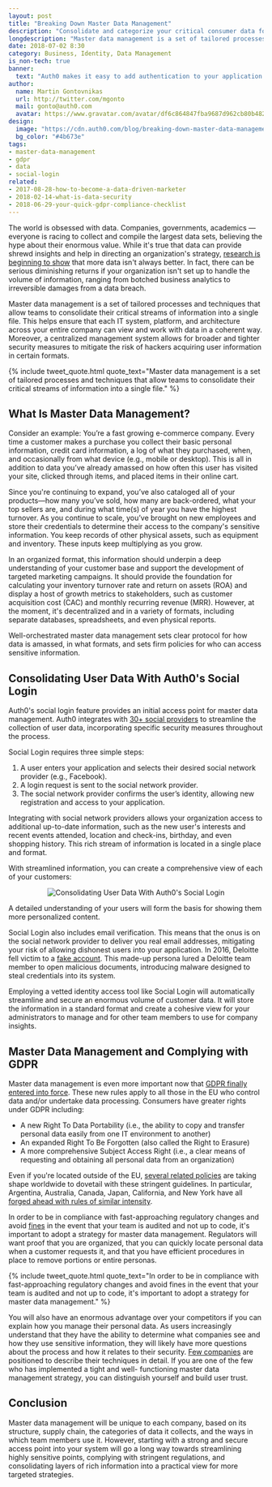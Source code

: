 ```yaml
---
layout: post
title: "Breaking Down Master Data Management"
description: "Consolidate and categorize your critical consumer data for better insights and enhanced security."
longdescription: "Master data management is a set of tailored processes and techniques that allow teams to consolidate their critical streams of information into a single file. Consolidate and categorize your critical consumer data for better insights and enhanced security. "
date: 2018-07-02 8:30
category: Business, Identity, Data Management
is_non-tech: true
banner:
  text: "Auth0 makes it easy to add authentication to your application."
author:
  name: Martin Gontovnikas
  url: http://twitter.com/mgonto
  mail: gonto@auth0.com
  avatar: https://www.gravatar.com/avatar/df6c864847fba9687d962cb80b482764??s=60
design:
  image: "https://cdn.auth0.com/blog/breaking-down-master-data-management/master-data-management-logo.png"
  bg_color: "#4b673e"
tags:
- master-data-management
- gdpr
- data
- social-login
related:
- 2017-08-28-how-to-become-a-data-driven-marketer
- 2018-02-14-what-is-data-security
- 2018-06-29-your-quick-gdpr-compliance-checklist
---
```


The world is obsessed with data. Companies, governments, academics — everyone is racing to collect and compile the largest data sets, believing the hype about their enormous value. While it's true that data can provide shrewd insights and help in directing an organization's strategy, [research is beginning to show](https://www.schneier.com/blog/archives/2016/03/data_is_a_toxic.html) that more data isn't always better. In fact, there can be serious diminishing returns if your organization isn't set up to handle the volume of information, ranging from botched business analytics to irreversible damages from a data breach. 

Master data management is a set of tailored processes and techniques that allow teams to consolidate their critical streams of information into a single file. This helps ensure that each IT system, platform, and architecture across your entire company can view and work with data in a coherent way. Moreover, a centralized management system allows for broader and tighter security measures to mitigate the risk of hackers acquiring user information in certain formats.

{% include tweet_quote.html quote_text="Master data management is a set of tailored processes and techniques that allow teams to consolidate their critical streams of information into a single file." %}

## What Is Master Data Management?

Consider an example: You’re a fast growing e-commerce company. Every time a customer makes a purchase you collect their basic personal information, credit card information, a log of what they purchased, when, and occasionally from what device (e.g., mobile or desktop). This is all in addition to data you’ve already amassed on how often this user has visited your site, clicked through items, and placed items in their online cart. 

Since you're continuing to expand, you’ve also cataloged all of your products—how many you’ve sold, how many are back-ordered, what your top sellers are, and during what time(s) of year you have the highest turnover. As you continue to scale, you’ve brought on new employees and store their credentials to determine their access to the company's sensitive information. You keep records of other physical assets, such as equipment and inventory. These inputs keep multiplying as you grow.

In an organized format, this information should underpin a deep understanding of your customer base and support the development of targeted marketing campaigns. It should provide the foundation for calculating your inventory turnover rate and return on assets (ROA) and display a host of growth metrics to stakeholders, such as customer acquisition cost (CAC) and monthly recurring revenue (MRR). However, at the moment, it's decentralized and in a variety of formats, including separate databases, spreadsheets, and even physical reports.

Well-orchestrated master data management sets clear protocol for how data is amassed, in what formats, and sets firm policies for who can access sensitive information.

## Consolidating User Data With Auth0's Social Login

Auth0's social login feature provides an initial access point for master data management. Auth0 integrates with [30+ social providers](https://auth0.com/learn/social-login/) to streamline the collection of user data, incorporating specific security measures throughout the process.

Social Login requires three simple steps:

1. A user enters your application and selects their desired social network provider (e.g., Facebook).
2. A login request is sent to the social network provider.
3. The social network provider confirms the user’s identity, allowing new registration and access to your application. 

Integrating with social network providers allows your organization access to additional up-to-date information, such as the new user's interests and recent events attended, location and check-ins, birthday, and even shopping history. This rich stream of information is located in a single place and format. 

With streamlined information, you can create a comprehensive view of each of your customers:

<p style="text-align: center;"><img src="https://auth0.com/learn/wp-content/uploads/2017/07/Screen-Shot-2017-07-12-at-11.07.36-PM-e1500002001915.png" alt="Consolidating User Data With Auth0's Social Login"></p>

A detailed understanding of your users will form the basis for showing them more personalized content.  

Social Login also includes email verification. This means that the onus is on the social network provider to deliver you real email addresses, mitigating your risk of allowing dishonest users into your application. In 2016, Deloitte fell victim to a [fake account](https://www.forbes.com/sites/thomasbrewster/2017/10/05/facebook-fake-hacks-deloitte-employee-iran-cyber-spies-suspected/#72914004188c). This made-up persona lured a Deloitte team member to open malicious documents, introducing malware designed to steal credentials into its system.

Employing a vetted identity access tool like Social Login will automatically streamline and secure an enormous volume of customer data. It will store the information in a standard format and create a cohesive view for your administrators to manage and for other team members to use for company insights.

## Master Data Management and Complying with GDPR

Master data management is even more important now that [GDPR finally entered into force](https://auth0.com/blog/data-privacy-doesnt-stop-at-the-eu-border/). These new rules apply to all those in the EU who control data and/or undertake data processing. Consumers have greater rights under GDPR including:

* A new Right To Data Portability (i.e., the ability to copy and transfer personal data easily from one IT environment to another)
* An expanded Right To Be Forgotten (also called the Right to Erasure)
* A more comprehensive Subject Access Right (i.e., a clear means of requesting and obtaining all personal data from an organization)

Even if you're located outside of the EU, [several related policies](https://auth0.com/blog/gdpr-effect/) are taking shape worldwide to dovetail with these stringent guidelines. In particular, Argentina, Australia, Canada, Japan, California, and New York have all [forged ahead with rules of similar intensity](https://auth0.com/blog/gdpr-effect/). 

In order to be in compliance with fast-approaching regulatory changes and avoid [fines](https://auth0.com/blog/get-ready-for-gdpr/) in the event that your team is audited and not up to code, it's important to adopt a strategy for master data management. Regulators will want proof that you are organized, that you can quickly locate personal data when a customer requests it, and that you have efficient procedures in place to remove portions or entire personas.

{% include tweet_quote.html quote_text="In order to be in compliance with fast-approaching regulatory changes and avoid fines in the event that your team is audited and not up to code, it's important to adopt a strategy for master data management." %}

You will also have an enormous advantage over your competitors if you can explain how you manage their personal data. As users increasingly understand that they have the ability to determine what companies see and how they use sensitive information, they will likely have more questions about the process and how it relates to their security. [Few companies](https://www.mediapost.com/publications/article/315652/how-gdpr-could-benefit-publishers-educate-with-op.html) are positioned to describe their techniques in detail. If you are one of the few who has implemented a tight and well- functioning master data management strategy, you can distinguish yourself and build user trust.

## Conclusion

Master data management will be unique to each company, based on its structure, supply chain, the categories of data it collects, and the ways in which team members use it. However, starting with a strong and secure access point into your system will go a long way towards streamlining highly sensitive points, complying with stringent regulations, and consolidating layers of rich information into a practical view for more targeted strategies.
